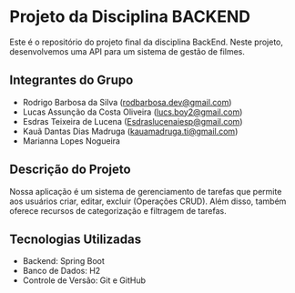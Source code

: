 # Projeto da Disciplina BACKEND 

Este é o repositório do projeto final da disciplina BackEnd. Neste projeto, desenvolvemos uma API para um sistema de gestão de filmes.
## Integrantes do Grupo

- Rodrigo Barbosa da Silva (rodbarbosa.dev@gmail.com)
- Lucas Assunção da Costa Oliveira (lucs.boy2@gmail.com)
- Esdras Teixeira de Lucena (Esdraslucenaiesp@gmail.com)
- Kauã Dantas Dias Madruga (kauamadruga.ti@gmail.com)
- Marianna Lopes Nogueira

## Descrição do Projeto

Nossa aplicação é um sistema de gerenciamento de tarefas que permite aos usuários criar, editar, excluir (Operações CRUD). Além disso, também oferece recursos de categorização e filtragem de tarefas.

## Tecnologias Utilizadas


- Backend: Spring Boot
- Banco de Dados: H2
- Controle de Versão: Git e GitHub

